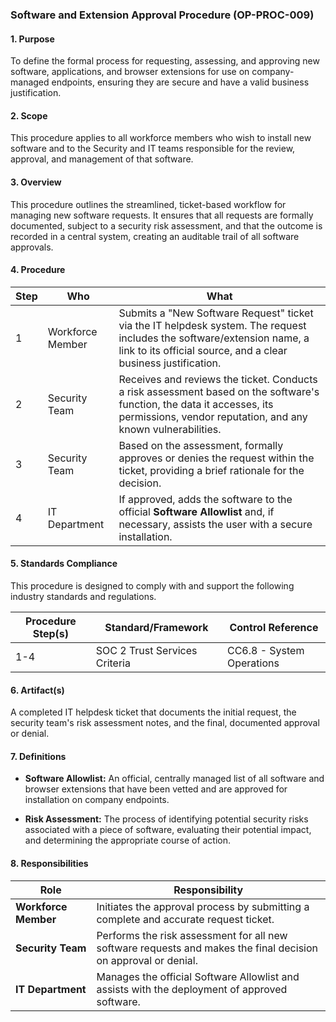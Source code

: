 ### **Software and Extension Approval Procedure (OP-PROC-009)**

#### **1. Purpose**

To define the formal process for requesting, assessing, and approving new software, applications, and browser extensions for use on company-managed endpoints, ensuring they are secure and have a valid business justification.

#### **2. Scope**

This procedure applies to all workforce members who wish to install new software and to the Security and IT teams responsible for the review, approval, and management of that software.

#### **3. Overview**

This procedure outlines the streamlined, ticket-based workflow for managing new software requests. It ensures that all requests are formally documented, subject to a security risk assessment, and that the outcome is recorded in a central system, creating an auditable trail of all software approvals.

#### **4. Procedure**

| **Step** | **Who**          | **What**                                                                                                                                                                                     |
| -------- | ---------------- | -------------------------------------------------------------------------------------------------------------------------------------------------------------------------------------------- |
| 1        | Workforce Member | Submits a "New Software Request" ticket via the IT helpdesk system. The request includes the software/extension name, a link to its official source, and a clear business justification. |
| 2        | Security Team    | Receives and reviews the ticket. Conducts a risk assessment based on the software's function, the data it accesses, its permissions, vendor reputation, and any known vulnerabilities.       |
| 3        | Security Team    | Based on the assessment, formally approves or denies the request within the ticket, providing a brief rationale for the decision.                                                            |
| 4        | IT Department    | If approved, adds the software to the official **Software Allowlist** and, if necessary, assists the user with a secure installation.                                                        |

#### **5. Standards Compliance**

This procedure is designed to comply with and support the following industry standards and regulations.

| Procedure Step(s)         | Standard/Framework            | Control Reference                                                                                                                          |
| ------------------------- | ----------------------------- | ------------------------------------------------------------------------------------------------------------------------------------------ |
| 1-4                   | SOC 2 Trust Services Criteria | CC6.8 - System Operations |

#### **6. Artifact(s)**

A completed IT helpdesk ticket that documents the initial request, the security team's risk assessment notes, and the final, documented approval or denial.

#### **7. Definitions**

- **Software Allowlist:** An official, centrally managed list of all software and browser extensions that have been vetted and are approved for installation on company endpoints.
    
- **Risk Assessment:** The process of identifying potential security risks associated with a piece of software, evaluating their potential impact, and determining the appropriate course of action.
    

#### **8. Responsibilities**

| **Role**             | **Responsibility**                                                                                             |
| -------------------- | -------------------------------------------------------------------------------------------------------------- |
| **Workforce Member** | Initiates the approval process by submitting a complete and accurate request ticket.                           |
| **Security Team**    | Performs the risk assessment for all new software requests and makes the final decision on approval or denial. |
| **IT Department**    | Manages the official Software Allowlist and assists with the deployment of approved software.                  |